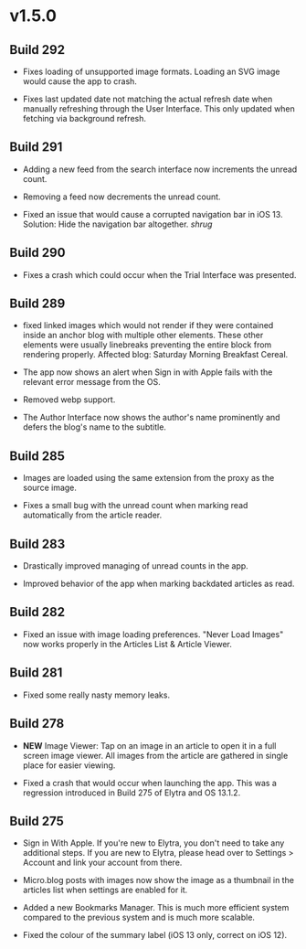 # v1.5.0

## Build 292

- Fixes loading of unsupported image formats. Loading an SVG image would cause the app to crash. 

- Fixes last updated date not matching the actual refresh date when manually refreshing through the User Interface. This only updated when fetching via background refresh.  

## Build 291

- Adding a new feed from the search interface now increments the unread count. 

- Removing a feed now decrements the unread count. 

- Fixed an issue that would cause a corrupted navigation bar in iOS 13. Solution: Hide the navigation bar altogether. *shrug*

## Build 290

- Fixes a crash which could occur when the Trial Interface was presented. 

## Build 289
- fixed linked images which would not render if they were contained inside an anchor blog with multiple other elements. These other elements were usually linebreaks preventing the entire block from rendering properly. Affected blog: Saturday Morning Breakfast Cereal.

- The app now shows an alert when Sign in with Apple fails with the relevant error message from the OS. 

- Removed webp support. 

- The Author Interface now shows the author's name prominently and defers the blog's name to the subtitle.  

## Build 285

- Images are loaded using the same extension from the proxy as the source image. 

- Fixes a small bug with the unread count when marking read automatically from the article reader. 

## Build 283

- Drastically improved managing of unread counts in the app. 

- Improved behavior of the app when marking backdated articles as read. 

## Build 282
- Fixed an issue with image loading preferences. "Never Load Images" now works properly in the Articles List & Article Viewer.  

## Build 281
- Fixed some really nasty memory leaks.  

## Build 278

- **NEW** Image Viewer: Tap on an image in an article to open it in a full screen image viewer. All images from the article are gathered in single place for easier viewing. 

- Fixed a crash that would occur when launching the app. This was a regression introduced in Build 275 of Elytra and OS 13.1.2.

## Build 275

- Sign in With Apple. If you're new to Elytra, you don't need to take any additional steps. If you are new to Elytra, please head over to Settings > Account and link your account from there. 

- Micro.blog posts with images now show the image as a thumbnail in the articles list when settings are enabled for it. 

- Added a new Bookmarks Manager. This is much more efficient system compared to the previous system and is much more scalable.

- Fixed the colour of the summary label (iOS 13 only, correct on iOS 12). 

